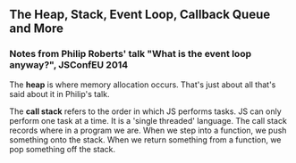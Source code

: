 ## The Heap, Stack, Event Loop, Callback Queue and More

### Notes from Philip Roberts' talk "What is the event loop anyway?", JSConfEU 2014

The **heap** is where memory allocation occurs. That's just about all that's said about it in Philip's talk.

The **call stack** refers to the order in which JS performs tasks. JS can only perform one task at a time. It is a 'single threaded' language. The call stack records where in a program we are. When we step into a function, we push something onto the stack. When we return something from a function, we pop something off the stack.